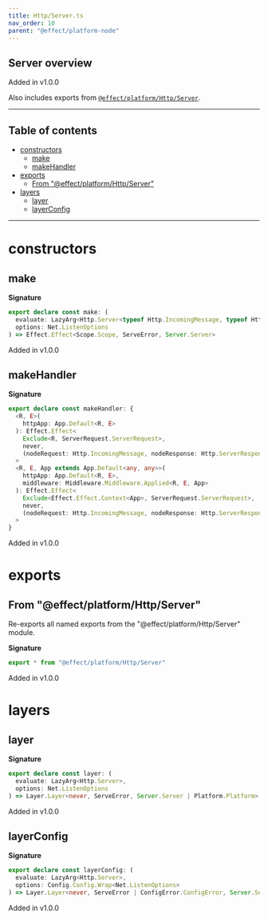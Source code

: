 ```yaml
---
title: Http/Server.ts
nav_order: 10
parent: "@effect/platform-node"
---
```


## Server overview

Added in v1.0.0

Also includes exports from [`@effect/platform/Http/Server`](https://effect-ts.github.io/platform/platform/Http/Server.ts.html).

---

<h2 class="text-delta">Table of contents</h2>

- [constructors](#constructors)
  - [make](#make)
  - [makeHandler](#makehandler)
- [exports](#exports)
  - [From "@effect/platform/Http/Server"](#from-effectplatformhttpserver)
- [layers](#layers)
  - [layer](#layer)
  - [layerConfig](#layerconfig)

---

# constructors

## make

**Signature**

```ts
export declare const make: (
  evaluate: LazyArg<Http.Server<typeof Http.IncomingMessage, typeof Http.ServerResponse>>,
  options: Net.ListenOptions
) => Effect.Effect<Scope.Scope, ServeError, Server.Server>
```

Added in v1.0.0

## makeHandler

**Signature**

```ts
export declare const makeHandler: {
  <R, E>(
    httpApp: App.Default<R, E>
  ): Effect.Effect<
    Exclude<R, ServerRequest.ServerRequest>,
    never,
    (nodeRequest: Http.IncomingMessage, nodeResponse: Http.ServerResponse<Http.IncomingMessage>) => void
  >
  <R, E, App extends App.Default<any, any>>(
    httpApp: App.Default<R, E>,
    middleware: Middleware.Middleware.Applied<R, E, App>
  ): Effect.Effect<
    Exclude<Effect.Effect.Context<App>, ServerRequest.ServerRequest>,
    never,
    (nodeRequest: Http.IncomingMessage, nodeResponse: Http.ServerResponse<Http.IncomingMessage>) => void
  >
}
```

Added in v1.0.0

# exports

## From "@effect/platform/Http/Server"

Re-exports all named exports from the "@effect/platform/Http/Server" module.

**Signature**

```ts
export * from "@effect/platform/Http/Server"
```

Added in v1.0.0

# layers

## layer

**Signature**

```ts
export declare const layer: (
  evaluate: LazyArg<Http.Server>,
  options: Net.ListenOptions
) => Layer.Layer<never, ServeError, Server.Server | Platform.Platform>
```

Added in v1.0.0

## layerConfig

**Signature**

```ts
export declare const layerConfig: (
  evaluate: LazyArg<Http.Server>,
  options: Config.Config.Wrap<Net.ListenOptions>
) => Layer.Layer<never, ServeError | ConfigError.ConfigError, Server.Server | Platform.Platform>
```

Added in v1.0.0
